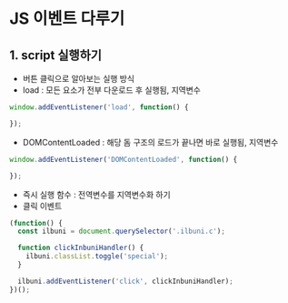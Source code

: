 # JS 이벤트 다루기  

## 1. script 실행하기  
- 버튼 클릭으로 알아보는 실행 방식  
- load : 모든 요소가 전부 다운로드 후 실행됨, 지역변수    
```js
window.addEventListener('load', function() {

});
```  

- DOMContentLoaded : 해당 돔 구조의 로드가 끝나면 바로 실행됨, 지역변수  
```js
window.addEventListener('DOMContentLoaded', function() {

});
```  

- 즉시 실행 함수 : 전역변수를 지역변수화 하기 
- 클릭 이벤트   
```js
(function() {
  const ilbuni = document.querySelector('.ilbuni.c');

  function clickInbuniHandler() {
    ilbuni.classList.toggle('special');
  }

  ilbuni.addEventListener('click', clickInbuniHandler);
})();

```  

